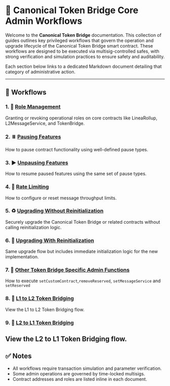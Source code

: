# 📘 Canonical Token Bridge Core Admin Workflows

Welcome to the **Canonical Token Bridge** documentation. This collection of guides outlines key privileged workflows that govern the operation and upgrade lifecycle of the Canonical Token Bridge smart contract. These workflows are designed to be executed via multisig-controlled safes, with strong verification and simulation practices to ensure safety and auditability.

Each section below links to a dedicated Markdown document detailing that category of administrative action.

---

## 📑 Workflows

### 1. 🔐 [Role Management](./administration/roleManagement.md)
Granting or revoking operational roles on core contracts like LineaRollup, L2MessageService, and TokenBridge.

### 2. ⏸️ [Pausing Features](./administration/pausing.md)
How to pause contract functionality using well-defined pause types.

### 3. ▶️ [Unpausing Features](./administration/unpausing.md)
How to resume paused features using the same set of pause types.

### 4. 🧮 [Rate Limiting](./administration/rateLimiting.md)
How to configure or reset message throughput limits.

### 5. ♻️ [Upgrading Without Reinitialization](./administration/upgradeContract.md)
Securely upgrade the Canonical Token Bridge or related contracts without calling reinitialization logic.

### 6. 🔁 [Upgrading With Reinitialization](./administration/upgradeAndCallContract.md)
Same upgrade flow but includes immediate initialization logic for the new implementation.

### 7. 🧾 [Other Token Bridge Specific Admin Functions](./administration/tokenBridge.md)
How to execute `setCustomContract`,`removeReserved`, `setMessageService` and `setReserved`

### 8. 🧾 [L1 to L2 Token Bridging](./messaging/canonicalL1ToL2TokenBridging.md)
View the L1 to L2 Token Bridging flow.

### 9. 🧾 [L2 to L1 Token Bridging](./messaging/canonicalL2ToL1TokenBridging.md)
View the L2 to L1 Token Bridging flow.
---

## ✅ Notes

- All workflows require transaction simulation and parameter verification.
- Some admin operations are governed by time-locked multisigs.
- Contract addresses and roles are listed inline in each document.

